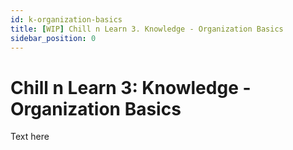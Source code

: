 ```yaml
---
id: k-organization-basics
title: [WIP] Chill n Learn 3. Knowledge - Organization Basics
sidebar_position: 0
---
```


# Chill n Learn 3: Knowledge - Organization Basics

Text here
